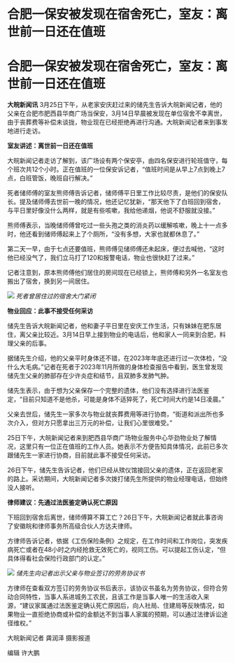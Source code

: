 # 合肥一保安被发现在宿舍死亡，室友：离世前一日还在值班

# 合肥一保安被发现在宿舍死亡，室友：离世前一日还在值班

**大皖新闻讯**
3月25日下午，从老家安庆赶过来的储先生告诉大皖新闻记者，他的父亲在合肥市肥西县华商广场当保安，3月14日早晨被发现在单位宿舍不幸离世，由于丧葬费等补偿未谈拢，物业现在已经拒绝再进行沟通。大皖新闻记者来到事发地进行走访。

**室友讲述：离世前一日还在值班**

大皖新闻记者走访了解到，该广场设有两个保安亭，由四名保安进行轮班值守，每个班次共12个小时。正在值班的一位保安诉记者，“值班时间是从早上7点到晚上7点，白班管饭，晚班自行解决。”

死者储师傅的室友熊师傅告诉记者，储师傅平日里工作比较尽责，是他们的保安队长。提及储师傅去世前一晚的情况，他还记忆犹新，“那天他下了白班回到宿舍，与平日里好像没什么两样，就是有些咳嗽，我给他递烟，他说不舒服就没接。”

熊师傅表示，当晚储师傅曾吃过一些头孢之类的消炎药以缓解咳嗽，晚上十一点多时，他还看到储师傅起来上了个厕所，“没有多想，大家也就都休息了。”

第二天一早，由于七点还要值班，熊师傅见储师傅还未起床，便过去喊他，“这时他已经没气了，我们立马打了120和报警电话，物业也很快赶了过来。”

记者注意到，原本熊师傅他们居住的房间现在已经锁上，熊师傅和另外一名室友也搬出了宿舍，换到另一间居住。

![](https://inews.gtimg.com/om_bt/OahVX5TTpLZZz6KU47h2GR25MtdNegD94Q41yyNVFzbG4AA/1000)
_死者曾居住过的宿舍大门紧闭_

**物业回应：此事不接受任何采访**

储先生告诉大皖新闻记者，他和妻子平日里在安庆工作生活，只有妹妹在肥东居住，离父亲比较近。3月14日早上接到物业的电话后，他和家人一同来到合肥，料理父亲的后事。

据储先生介绍，他的父亲平时身体还不错，在2023年年底还进行过一次体检，“没什么大毛病。”记者在死者于2023年11月所做的身体检查报告中看到，医生曾发现储先生父亲的肺部存在少许炎症和结节，且双肺多发肺气肿。

储先生表示，由于想为父亲保存一个完整的遗体，他们没有选择进行法医鉴定，“目前只知道不是他杀，可能是身体不适猝死了，死亡时间大约是14日凌晨。”

父亲去世后，储先生一家多次与物业就丧葬费用等进行协商，“街道和派出所也多次介入，但对方只愿拿出三万元的补偿，让我们心里很难受。”

25日下午，大皖新闻记者来到肥西县华商广场物业服务中心华劲物业处了解情况，这里只有一位正在值班的工作人员。她表示不方便告知具体情况，此前已多次跟储先生一家进行协商，目前就此事不接受任何采访。

26日下午，储先生告诉记者，他们已经从殡仪馆接回父亲的遗体，正在返回老家的路上。采访期间，大皖新闻记者多次拨打储先生所提供的物业经理电话，但始终没人接听。

**律师建议：先通过法医鉴定确认死亡原因**

下班回到宿舍后离世，储师傅算不算工亡？26日下午，大皖新闻记者就此事咨询了安徽皖和律师事务所高级合伙人方达夫律师。

方律师告诉记者，依据《工伤保险条例》之规定，在工作时间和工作岗位，突发疾病死亡或者在48小时之内经抢救无效死亡的，视同工伤。可以提起工伤认定，“但具体得看社会保险行政部门的认定。”

![](https://inews.gtimg.com/om_bt/OmO_5xRz6Rqh0G_3mQMcM0c9_zZUUJ_ulA84P_8sMLdkUAA/1000)
_储先生向记者出示父亲与物业签订的劳务协议书_

方律师在查看双方签订的劳务协议书后表示，该协议书虽名为劳务协议，但符合劳动合同特性，当事人系进城务工农民，且该工作是当事人唯一的生活收入来源，“建议家属通过法医鉴定确认死亡原因后，向人社局、住建局等反映情况，如果物业一直拒绝协商或补偿的金额达不到当事人家属的预期，可以通过法律诉讼途径维权。”

大皖新闻记者 龚润泽 摄影报道

编辑 许大鹏


